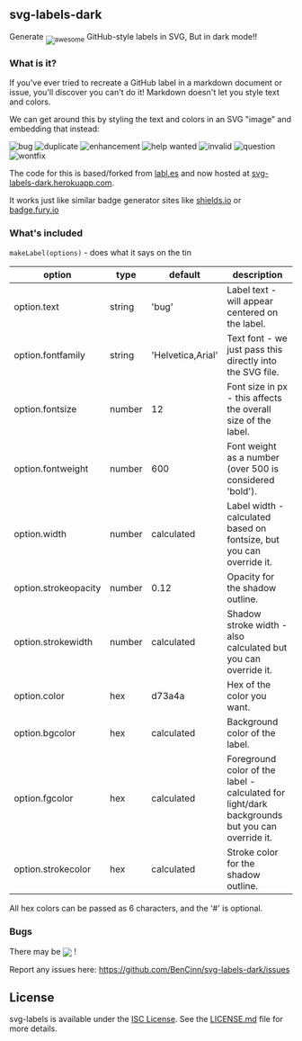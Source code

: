 ## svg-labels-dark

Generate <sub>![awesome](https://svg-labels-dark.herokuapp.com/svg?text=awesome&bgcolor=0052cc&dimtheme=true)</sub> GitHub-style labels in SVG, But in dark mode!!

### What is it?

If you've ever tried to recreate a GitHub label in a markdown document
or issue, you'll discover you can't do it!  Markdown doesn't let you style
text and colors.

We can get around this by styling the text and colors in an SVG "image" and
embedding that instead:

![bug](https://svg-labels-dark.herokuapp.com/svg?text=bug&bgcolor=ee0701&dimtheme=true)
![duplicate](https://svg-labels-dark.herokuapp.com/svg?text=duplicate&bgcolor=cccccc&dimtheme=true)
![enhancement](https://svg-labels-dark.herokuapp.com/svg?text=enhancement&bgcolor=84b6eb&dimtheme=true)
![help wanted](https://svg-labels-dark.herokuapp.com/svg?text=help%20wanted&bgcolor=128A0C&dimtheme=true)
![invalid](https://svg-labels-dark.herokuapp.com/svg?text=invalid&bgcolor=e6e6e6&dimtheme=true)
![question](https://svg-labels-dark.herokuapp.com/svg?text=question&bgcolor=cc317c&dimtheme=true)
![wontfix](https://svg-labels-dark.herokuapp.com/svg?text=wontfix&bgcolor=ffffff&dimtheme=true)

The code for this is based/forked from [labl.es](https://labl.es) and now hosted at [svg-labels-dark.herokuapp.com](https://svg-labels-dark.herokuapp.com/).

It works just like similar badge generator sites like [shields.io](https://shields.io/) or [badge.fury.io](https://badge.fury.io/)


### What's included

`makeLabel(options)` - does what it says on the tin

| option               | type   | default           | description       |
| -------------------- | ------ | ----------------- | ----------------- |
| option.text          | string | 'bug'             | Label text - will appear centered on the label. |
| option.fontfamily    | string | 'Helvetica,Arial' | Text font - we just pass this directly into the SVG file. |
| option.fontsize      | number | 12                | Font size in px - this affects the overall size of the label. |
| option.fontweight    | number | 600               | Font weight as a number (over 500 is considered 'bold'). |
| option.width         | number | calculated        | Label width - calculated based on fontsize, but you can override it. |
| option.strokeopacity | number | 0.12              | Opacity for the shadow outline. |
| option.strokewidth   | number | calculated        | Shadow stroke width - also calculated but you can override it. |
| option.color         | hex    | d73a4a            | Hex of the color you want.
| option.bgcolor       | hex    | calculated        | Background color of the label. |
| option.fgcolor       | hex    | calculated        | Foreground color of the label - calculated for light/dark backgrounds but you can override it. |
| option.strokecolor   | hex    | calculated        | Stroke color for the shadow outline. |

All hex colors can be passed as 6 characters, and the '#' is optional.

<!---
### Server

[server.js](server.js) contains a simple microservice built on the
[koa.js](http://koajs.com/) framework.

`npm run start` will start the server on port 3000.

This is the same code that serves up [labl.es](https://labl.es).
--->

### Bugs

There may be <img align=center src="https://svg-labels-dark.herokuapp.com/svg?text=bugs&color=ee0701&dimtheme=true" /> !

Report any issues here:  https://github.com/BenCinn/svg-labels-dark/issues


## License

svg-labels is available under the [ISC License](https://opensource.org/licenses/ISC).
See the [LICENSE.md](LICENSE.md) file for more details.

